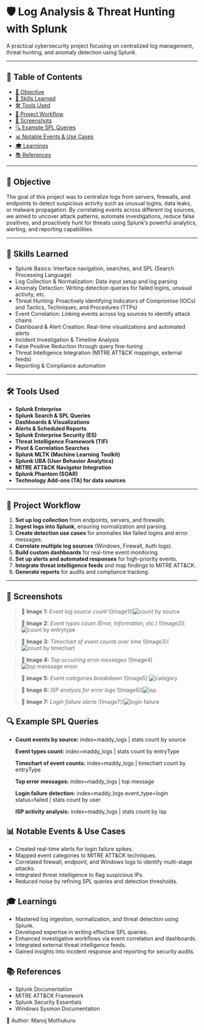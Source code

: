 # 🛡️ Log Analysis & Threat Hunting with Splunk

A practical cybersecurity project focusing on centralized log management, threat hunting, and anomaly detection using Splunk.

---

## 📖 Table of Contents

- [🎯 Objective](#-objective)
- [🧠 Skills Learned](#-skills-learned)
- [🛠️ Tools Used](#-tools-used)
- [🚀 Project Workflow](#-project-workflow)
- [📸 Screenshots](#-screenshots)
- [🔍 Example SPL Queries](#-example-spl-queries)
- [📊 Notable Events & Use Cases](#-notable-events--use-cases)
- [🎓 Learnings](#-learnings)
- [📚 References](#-references)

---

## 🎯 Objective

The goal of this project was to centralize logs from servers, firewalls, and endpoints to detect suspicious activity such as unusual logins, data leaks, or malware propagation. By correlating events across different log sources, we aimed to uncover attack patterns, automate investigations, reduce false positives, and proactively hunt for threats using Splunk’s powerful analytics, alerting, and reporting capabilities.

---

## 🧠 Skills Learned

- Splunk Basics: Interface navigation, searches, and SPL (Search Processing Language)
- Log Collection & Normalization: Data input setup and log parsing
- Anomaly Detection: Writing detection queries for failed logins, unusual activity, etc.
- Threat Hunting: Proactively identifying Indicators of Compromise (IOCs) and Tactics, Techniques, and Procedures (TTPs)
- Event Correlation: Linking events across log sources to identify attack chains
- Dashboard & Alert Creation: Real-time visualizations and automated alerts
- Incident Investigation & Timeline Analysis
- False Positive Reduction through query fine-tuning
- Threat Intelligence Integration (MITRE ATT&CK mappings, external feeds)
- Reporting & Compliance automation

---

## 🛠️ Tools Used

- **Splunk Enterprise**
- **Splunk Search & SPL Queries**
- **Dashboards & Visualizations**
- **Alerts & Scheduled Reports**
- **Splunk Enterprise Security (ES)**
- **Threat Intelligence Framework (TIF)**
- **Pivot & Correlation Searches**
- **Splunk MLTK (Machine Learning Toolkit)**
- **Splunk UBA (User Behavior Analytics)**
- **MITRE ATT&CK Navigator Integration**
- **Splunk Phantom (SOAR)**
- **Technology Add-ons (TA) for data sources**

---

## 🚀 Project Workflow

1. **Set up log collection** from endpoints, servers, and firewalls.
2. **Ingest logs into Splunk**, ensuring normalization and parsing.
3. **Create detection use cases** for anomalies like failed logins and error messages.
4. **Correlate multiple log sources** (Windows, Firewall, Auth logs).
5. **Build custom dashboards** for real-time event monitoring.
6. **Set up alerts and automated responses** for high-priority events.
7. **Integrate threat intelligence feeds** and map findings to MITRE ATT&CK.
8. **Generate reports** for audits and compliance tracking.

---

## 📸 Screenshots

> 📌 **Image 1:** *Event log source count*
![Image1](![count by source](https://github.com/user-attachments/assets/c26102ad-7c52-45b9-944f-650d2fa91ba1)

> 📌 **Image 2:** *Event types count (Error, Information, etc.)*
![Image2](![count by entrytype](https://github.com/user-attachments/assets/8cf4a74c-4591-47f8-a01e-88f16487d4a1)

> 📌 **Image 3:** *Timechart of event counts over time*
![Image3](![count by timechart ](https://github.com/user-attachments/assets/f308fd14-f042-48a7-ad9e-9283ecef6c64)

> 📌 **Image 4:** *Top occurring error messages*
![Image4] ![top messsage eroor](https://github.com/user-attachments/assets/5c1ad330-c8a5-48b2-bd16-e00353f47e89)

> 📌 **Image 5:** *Event categories breakdown*
![Image5] ![category ](https://github.com/user-attachments/assets/51a8ab6c-dea2-4092-a32d-a70a28d8dcab)

> 📌 **Image 6:** *ISP analysis for error logs*
![Image6](![isp](https://github.com/user-attachments/assets/2d254764-e935-4441-8c7d-926783f970f1)

> 📌 **Image 7:** *Login failure alerts*
![Image7](![login  failure](https://github.com/user-attachments/assets/520ccb72-c81c-45f5-a5a6-c3359bc75e79)


## 🔍 Example SPL Queries

- **Count events by source:**
  index=maddy_logs | stats count by source

  **Event types count:**
  index=maddy_logs | stats count by entryType

  **Timechart of event counts:**
  index=maddy_logs | timechart count by entryType

  **Top error messages:**
  index=maddy_logs | top message

  **Login failure detection:**
  index=maddy_logs event_type=login status=failed | stats count by user

  **ISP activity analysis:**
  index=maddy_logs | stats count by isp


## 📊 Notable Events & Use Cases

- Created real-time alerts for login failure spikes.
- Mapped event categories to MITRE ATT&CK techniques.
- Correlated firewall, endpoint, and Windows logs to identify multi-stage attacks.
- Integrated threat intelligence to flag suspicious IPs.
- Reduced noise by refining SPL queries and detection thresholds.


## 🎓 Learnings

- Mastered log ingestion, normalization, and threat detection using Splunk.
- Developed expertise in writing effective SPL queries.
- Enhanced investigative workflows via event correlation and dashboards.
- Integrated external threat intelligence feeds.
- Gained insights into incident response and reporting for security audits.

## 📚 References

- Splunk Documentation
- MITRE ATT&CK Framework
- Splunk Security Essentials
- Windows Sysmon Documentation


🚀 Author: Manoj Mothukuru
